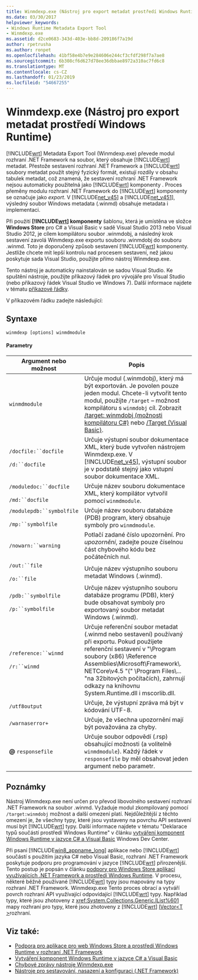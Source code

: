 ```yaml
---
title: Winmdexp.exe (Nástroj pro export metadat prostředí Windows Runtime)
ms.date: 03/30/2017
helpviewer_keywords:
- Windows Runtime Metadata Export Tool
- Winmdexp.exe
ms.assetid: d2ce0683-343d-403e-bb8d-209186f7a19d
author: rpetrusha
ms.author: ronpet
ms.openlocfilehash: 41bf58e4b7e9e284606e244cf3cfdf298f7a7ae8
ms.sourcegitcommit: 6b308cf6d627d78ee36dbbae8972a310ac7fd6c8
ms.translationtype: MT
ms.contentlocale: cs-CZ
ms.lasthandoff: 01/23/2019
ms.locfileid: "54667255"
---
```

# <a name="winmdexpexe-windows-runtime-metadata-export-tool"></a>Winmdexp.exe (Nástroj pro export metadat prostředí Windows Runtime)
[!INCLUDE[wrt](../../../includes/wrt-md.md)] Metadata Export Tool (Winmdexp.exe) převede modul rozhraní .NET Framework na soubor, který obsahuje [!INCLUDE[wrt](../../../includes/wrt-md.md)] metadat. Přestože sestavení rozhraní .NET Framework a [!INCLUDE[wrt](../../../includes/wrt-md.md)] soubory metadat použít stejný fyzický formát, existují rozdíly v obsahu tabulek metadat, což znamená, že sestavení rozhraní .NET Framework nejsou automaticky použitelná jako [!INCLUDE[wrt](../../../includes/wrt-md.md)] komponenty . Proces přeměny modulu rozhraní .NET Framework do [!INCLUDE[wrt](../../../includes/wrt-md.md)] komponenty se označuje jako *export*. V [!INCLUDE[net_v45](../../../includes/net-v45-md.md)] a [!INCLUDE[net_v451](../../../includes/net-v451-md.md)], výsledný soubor Windows metadata (.winmd) obsahuje metadata i implementaci.  
  
 Při použití  **[!INCLUDE[wrt](../../../includes/wrt-md.md)] komponenty** šablonu, která je umístěna ve složce **Windows Store** pro C# a Visual Basic v sadě Visual Studio 2013 nebo Visual Studio 2012, je cílem kompilátoru soubor .winmdobj, a následný krok sestavení zavolá Winmdexp.exe exportu souboru .winmdobj do souboru .winmd. Toto je doporučený způsob sestavení [!INCLUDE[wrt](../../../includes/wrt-md.md)] komponenty. Jestliže chcete mít lepší kontrolu nad procesem sestavení, než jakou poskytuje sada Visual Studio, použijte přímo nástroj Winmdexp.exe.  
  
 Tento nástroj je automaticky nainstalován se sadou Visual Studio. Ke spuštění nástroje, použijte příkazový řádek pro vývojáře pro Visual Studio (nebo příkazový řádek Visual Studio ve Windows 7). Další informace najdete v tématu [příkazové řádky](../../../docs/framework/tools/developer-command-prompt-for-vs.md).  
  
 V příkazovém řádku zadejte následující:  
  
## <a name="syntax"></a>Syntaxe  
  
```  
winmdexp [options] winmdmodule  
```  
  
#### <a name="parameters"></a>Parametry  
  
|Argument nebo možnost|Popis|  
|------------------------|-----------------|  
|`winmdmodule`|Určuje modul (.winmdobj), který má být exportován. Je povolen pouze jeden modul. Chcete-li vytvořit tento modul, použijte `/target` – možnost kompilátoru s `winmdobj` cíl. Zobrazit [/target: winmdobj (možnosti kompilátoru C#)](~/docs/csharp/language-reference/compiler-options/target-winmdobj-compiler-option.md) nebo [/Target (Visual Basic)](~/docs/visual-basic/reference/command-line-compiler/target.md).|  
|`/docfile:``docfile`<br /><br /> `/d:``docfile`|Určuje výstupní soubor dokumentace XML, který bude vytvořen nástrojem Winmdexp.exe. V [!INCLUDE[net_v45](../../../includes/net-v45-md.md)], výstupní soubor je v podstatě stejný jako vstupní soubor dokumentace XML.|  
|`/moduledoc:``docfile`<br /><br /> `/md:``docfile`|Určuje název souboru dokumentace XML, který kompilátor vytvořil pomocí `winmdmodule`.|  
|`/modulepdb:``symbolfile`<br /><br /> `/mp:``symbolfile`|Určuje název souboru databáze (PDB) program, který obsahuje symboly pro `winmdmodule`.|  
|`/nowarn:``warning`|Potlačí zadané číslo upozornění. Pro *upozornění*, zadejte pouze číselnou část chybového kódu bez počátečních nul.|  
|`/out:``file`<br /><br /> `/o:``file`|Určuje název výstupního souboru metadat Windows (.winmd).|  
|`/pdb:``symbolfile`<br /><br /> `/p:``symbolfile`|Určuje název výstupního souboru databáze programu (PDB), který bude obsahovat symboly pro exportovaný soubor metadat Windows (.winmd).|  
|`/reference:``winmd`<br /><br /> `/r:``winmd`|Určuje referenční soubor metadat (.winmd nebo sestavení) používaný při exportu. Pokud použijete referenční sestavení v "\Program soubory (x86) \Reference Assemblies\Microsoft\Framework\\. NETCore\v4.5 "(" \Program Files\\... "na 32bitových počítačích), zahrnují odkazy na knihovnu System.Runtime.dll i mscorlib.dll.|  
|`/utf8output`|Určuje, že výstupní zpráva má být v kódování UTF-8.|  
|`/warnaserror+`|Určuje, že všechna upozornění mají být považována za chyby.|  
|**@** `responsefile`|Určuje soubor odpovědí (.rsp) obsahující možnosti (a volitelně `winmdmodule`). Každý řádek v `responsefile` by měl obsahovat jeden argument nebo parametr.|  
  
## <a name="remarks"></a>Poznámky  
 Nástroj Winmdexp.exe není určen pro převod libovolného sestavení rozhraní .NET Framework na soubor .winmd. Vyžaduje modul zkompilovaný pomocí `/target:winmdobj` možnost a další omezení platí. Nejdůležitější z těchto omezení je, že všechny typy, které jsou vystaveny na povrchu API sestavení musí být [!INCLUDE[wrt](../../../includes/wrt-md.md)] typy. Další informace najdete v tématu "Deklarace typů součástí prostředí Windows Runtime" v článku [vytváření komponent Windows Runtime v jazyce C# a Visual Basic](https://go.microsoft.com/fwlink/p/?LinkID=238313) Windows Dev Center.  
  
 Při psaní [!INCLUDE[win8_appname_long](../../../includes/win8-appname-long-md.md)] aplikace nebo [!INCLUDE[wrt](../../../includes/wrt-md.md)] součástí s použitím jazyka C# nebo Visual Basic, rozhraní .NET Framework poskytuje podporu pro programování v jazyce [!INCLUDE[wrt](../../../includes/wrt-md.md)] přirozenější. Tento postup je popsán v článku [podpory pro Windows Store aplikací využívajících .NET Framework a prostředí Windows Runtime](../../../docs/standard/cross-platform/support-for-windows-store-apps-and-windows-runtime.md). V procesu, některé běžně používané [!INCLUDE[wrt](../../../includes/wrt-md.md)] typy jsou mapovány na typy rozhraní .NET Framework. Winmdexp.exe Tento proces obrací a vytváří povrch rozhraní API využívající odpovídající [!INCLUDE[wrt](../../../includes/wrt-md.md)] typy. Například typy, které jsou zhotoveny z <xref:System.Collections.Generic.IList%601> mapy rozhraní pro typy, které jsou zhotoveny z [!INCLUDE[wrt](../../../includes/wrt-md.md)] [IVector\<T >](https://go.microsoft.com/fwlink/p/?LinkId=251132)rozhraní.  
  
## <a name="see-also"></a>Viz také:
- [Podpora pro aplikace pro web Windows Store a prostředí Windows Runtime v rozhraní .NET Framework](../../../docs/standard/cross-platform/support-for-windows-store-apps-and-windows-runtime.md)
- [Vytváření komponent Windows Runtime v jazyce C# a Visual Basic](https://go.microsoft.com/fwlink/p/?LinkID=238313)
- [Chybové zprávy nástroje Winmdexp.exe](../../../docs/framework/tools/winmdexp-exe-error-messages.md)
- [Nástroje pro sestavování, nasazení a konfiguraci (.NET Framework)](https://msdn.microsoft.com/library/b8c921be-6012-4181-b8d4-ab15813fc9a7)
